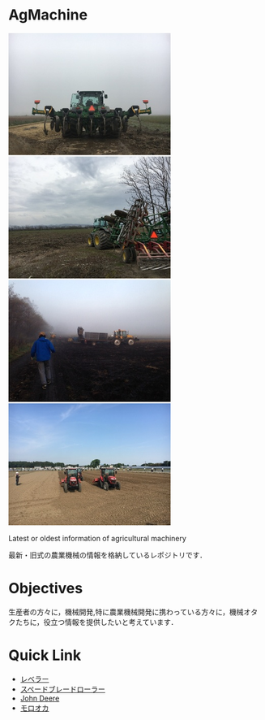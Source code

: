 # AgMachine
![](./img/1.jpg)![](./img/2.jpg)
![](./img/3.jpg)![](./img/4.jpg)

Latest or oldest information of agricultural machinery

最新・旧式の農業機械の情報を格納しているレポジトリです．

# Objectives
生産者の方々に，機械開発,特に農業機械開発に携わっている方々に，機械オタクたちに，役立つ情報を提供したいと考えています．

# Quick Link
- [レベラー](ag/landLevel)
- [スペードブレードローラー](ag/landHarrow)
- [John Deere](ag/deere)
- [モロオカ](ag/morooka)
